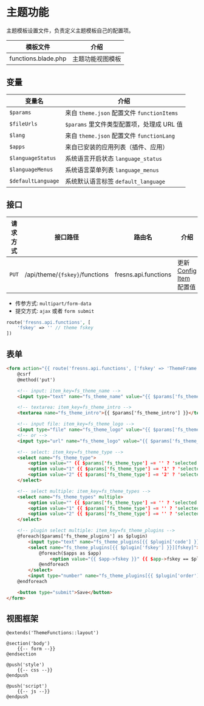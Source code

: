 # 主题功能

主题模板设置文件，负责定义主题模板自己的配置项。

| 模板文件 | 介绍 |
| --- | --- |
| functions.blade.php | 主题功能视图模板 |

## 变量

| 变量名 | 介绍 |
| --- | --- |
| `$params` | 来自 `theme.json` 配置文件 `functionItems` |
| `$fileUrls` | `$params` 里文件类型配置项，处理成 URL 值 |
| `$lang` | 来自 `theme.json` 配置文件 `functionLang` |
| `$apps` | 来自已安装的应用列表（插件、应用） |
| `$languageStatus` | 系统语言开启状态 `language_status` |
| `$languageMenus` | 系统语言菜单列表 `language_menus` |
| `$defaultLanguage` | 系统默认语言标签 `default_language` |

## 接口

| 请求方式 | 接口路径 | 路由名 | 介绍 |
| --- | --- | --- | --- |
| `PUT` | /api/theme/`{fskey}`/functions | fresns.api.functions | 更新 [Config Item](https://docs.fresns.com/open-source/database/systems/configs.html) 配置值 |

- 传参方式: `multipart/form-data`
- 提交方式: `ajax` 或者 `form submit`

```php
route('fresns.api.functions', [
    'fskey' => '' // theme fskey
])
```

## 表单

```html
<form action="{{ route('fresns.api.functions', ['fskey' => 'ThemeFrame']) }}" method="post" enctype="multipart/form-data">
    @csrf
    @method('put')

    <!-- input: item_key=fs_theme_name -->
    <input type="text" name="fs_theme_name" value="{{ $params['fs_theme_name'] }}">

    <!-- textarea: item_key=fs_theme_intro -->
    <textarea name="fs_theme_intro">{{ $params['fs_theme_intro'] }}</textarea>

    <!-- input file: item_key=fs_theme_logo -->
    <input type="file" name="fs_theme_logo" value="{{ $params['fs_theme_logo'] }}">
    <!-- or -->
    <input type="url" name="fs_theme_logo" value="{{ $params['fs_theme_logo'] }}">

    <!-- select: item_key=fs_theme_type -->
    <select name="fs_theme_type">
        <option value="" {{ $params['fs_theme_type'] == '' ? 'selected' : '' }}>Null</option>
        <option value="1" {{ $params['fs_theme_type'] == '1' ? 'selected' : '' }}>One</option>
        <option value="2" {{ $params['fs_theme_type'] == '2' ? 'selected' : '' }}>Two</option>
    </select>

    <!-- select multiple: item_key=fs_theme_types -->
    <select name="fs_theme_types" multiple>
        <option value="" {{ $params['fs_theme_type'] == '' ? 'selected' : '' }}>Null</option>
        <option value="1" {{ $params['fs_theme_type'] == '' ? 'selected' : '' }}>One</option>
        <option value="2" {{ $params['fs_theme_type'] == '' ? 'selected' : '' }}>Two</option>
    </select>

    <!-- plugin select multiple: item_key=fs_theme_plugins -->
    @foreach($params['fs_theme_plugins'] as $plugin)
        <input type="text" name="fs_theme_plugins[{{ $plugin['code'] }}][code]">
        <select name="fs_theme_plugins[{{ $plugin['fskey'] }}][fskey]">
            @foreach($apps as $app)
                <option value="{{ $app->fskey }}" {{ $app->fskey == $plugin['fskey'] ? 'selected' : '' }}>{{ $app->name }}</option>
            @endforeach
        </select>
        <input type="number" name="fs_theme_plugins[{{ $plugin['order'] }}][order]">
    @endforeach

    <button type="submit">Save</button>
</form>
```

## 视图框架

```blade
@extends('ThemeFunctions::layout')

@section('body')
    {{-- form --}}
@endsection

@push('style')
    {{-- css --}}
@endpush

@push('script')
    {{-- js --}}
@endpush
```
